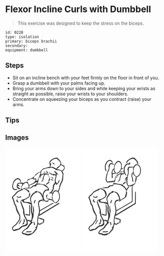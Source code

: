 # Flexor Incline Curls with Dumbbell
> This exercise was designed to keep the stress on the biceps.

``` 
id: 0228 
type: isolation 
primary: biceps brachii 
secondary:  
equipment: dumbbell 
``` 

## Steps

 - Sit on an incline bench with your feet firmly on the floor in front of you.
 - Grasp a dumbbell with your palms facing up.
 - Bring your arms down to your sides and while keeping your wrists as straight as possible, raise your wrists to your shoulders.
 - Concentrate on squeezing your biceps as you contract (raise) your arms.

## Tips


## Images

<svg width="240" height="250pt" viewBox="0 0 180 250" xmlns="http://www.w3.org/2000/svg">
  <g fill="#FFF">
    <path d="M0 0h180v250H0V0m106.45 34.46c-2.92 4.35 2.38 8.98-.15 13.61-3.42-.53-6.55 1.07-9.46 2.64-6.52-1.08-10.45 5.02-13.65 9.62-1.68.24-3.65-.26-5.04.95-2.81 2.16-5.8 4.2-7.69 7.29-3.47 4.9-9.26 7.17-14.92 8.41-2.36.38-3.18 2.99-4.32 4.75 4.6-3.08 9.54-6.29 15.36-5.75.06.43.17 1.3.23 1.73 1.95-.13 4.13-.75 5.89.44-.09 2.32-1.75 4.4-3.31 6.07-3.11 3.64-8.15 4.36-12.13 6.7-1.47-2.49-3.24-4.98-3.61-7.93-3.62.71-7.5.96-10.51 3.36-4.69-1.97-10.77-1.76-14.67 1.8-.06.75-.19 2.26-.26 3.01-3.27 4.59 3.12 11.77 7.87 8.78-2.35-2-5.03-3.6-7.22-5.8 1.28-2.11 3.7-.11 5.41.11.04-.32.12-.97.17-1.29-1.53-1-3.07-1.98-4.52-3.08 2.74-3.58 7.53-3.18 11.07-1.1-1.77 4.23-3.53 8.61-3.79 13.24-4.24 2.11-9.22 3.73-12.07 7.74-2.18 4.46-8.02 5.94-9.11 11.14 2.02 4.83 4.35 9.67 4.82 14.95 4.92 5.03 3.97 12.51 7.06 18.41 1.4 3.55 4.29 6.27 5.64 9.83.3 2.95.17 5.95-.29 8.87-1.79 3.21-4.44 5.86-6.36 9-2.19 3.72-6.37 5.34-9.4 8.21-.44 1.54-.91 3.08-1.44 4.59 1 1.74 1.78 3.65 3.13 5.15 4.51 1.49 8.46-1.99 12.79-2.55 2.62-.45 4.2-2.74 6.09-4.36 4.18-4.48 11.5-2.68 15.54-7.52.12-3.24.24-6.49-.4-9.69 2.7.71 5.29 1.72 7.86 2.77-.53 1.31-1.07 2.62-1.62 3.93-4.76 3.75-6 10.83-11.93 13.2-3.61 1.85-6.12 5.2-8.2 8.58.76 1.26 1.55 2.5 2.37 3.73 4.4-.46 7.83 3.14 12.22 2.88 4.88.62 9.03-2.55 12.92-4.98 3.04-2.96 5.61-6.4 8.44-9.56 1.01-4.13 1.41-8.44 3.47-12.26 1.43.49 2.85.99 4.28 1.49 2.32-1.47 4.67-2.9 7.07-4.25.74-.07 1.47-.18 2.21-.32.3-2.55.45-5.11 1.02-7.62-3.92-3.36-9.26-3.68-14.06-4.87.28-1.33.56-2.66.82-3.99 3.21-.85 5.9-2.84 8.7-4.54 13.61-8.37 27.35-16.51 40.96-24.86-.18-2.38-2.8-.75-3.9-.22-14.92 8.94-29.77 18.01-44.75 26.86.31-.41.93-1.23 1.24-1.65.19-2.23.22-4.49.62-6.69 2.67-2.32 6.02-3.71 9.01-5.57 8.07-4.37 15.71-9.56 24.03-13.45-.77-.13-2.31-.37-3.08-.49-10.13 5.53-19.95 11.58-30.05 17.17-.07-6-2.39-11.66-2.6-17.65 1.06-1.29 2.12-2.58 3.17-3.88 2.32-.81 4.64-1.64 6.95-2.5-.43 1.36-.87 2.73-1.27 4.1l2.34-1.98-.16-3.02c1.37 1.14 2.15 2.87 3.63 3.88 2.92 1.37 6.26.58 8.96-.93-.65-.54-1.3-1.07-1.95-1.6-1.71.87-3.58 1.17-5.47 1.27-3.32-2.53-5.03-6.64-4.89-10.77-.46-5.83 2.05-12.72 8.13-14.54 1.27.51 2.54 1.02 3.81 1.54.1-1.54.75-2.92 1.6-4.17-1.92-4.09-5.33-7-8.65-9.91-4.89-2.17-10.42-1.48-15.29-3.52l-4.85.36.68-1.26c-.74.1-2.23.31-2.97.42l1.07.31c-1.84 1.22-3.48 2.7-5.04 4.26-2.78.13-5.4 1.09-6.94 3.54-1.16 2.12-3.6 2.41-5.73 2.91.07-2.11.18-4.21.23-6.32 4.74-1.05 9.44-2.76 13.38-5.65 1.33-.7 2.46-2.25 4.13-1.79l.61.5c.23 1.37 1.56 1.36 2.47.64 1.92-5 .69-10.94 4.06-15.37l.28 5.28c.76-1.31 1.47-2.65 2.14-4.02.88-.07 1.76-.14 2.64-.22-.97-.12-2.9-.37-3.86-.49 2.66-2.7 6.13-4.27 9.63-5.57-1.14 4.4-3.93 8.39-3.65 13.07-.68 2.34-2.96 3.95-3.54 6.42 2.03-1.78 5.12-3.34 5.21-6.38.5-3.98 1.45-7.96 3.48-11.46 1.9-.65 3.91-.89 5.85-1.42 1.12 1.22 2.28 2.4 3.53 3.5-.2-1.36-.49-2.69-.86-4-1.55-.66-3.21-.93-4.83-1.32-1.79.57-3.59.2-5.35-.25-2.45.82-4.79 1.97-7.2 2.89.13-2.04.14-4.08-.27-6.08 1.41-1.58 2.55-3.35 3.48-5.25 3.82-1.95 7.95-3.22 12.16-4.06 3.33-.43 6.82.24 9.96-1.24 3.74 1.53 7.29 3.5 10.54 5.9 3.33.07 6.74.01 9.91 1.21.32.32.94.95 1.25 1.27.09-.39.28-1.16.38-1.55 1.25 3.62 4.74 6.65 4.04 10.77-1.04 5.99-.59 12.62-4.26 17.82-4.25 6.27-2.76 14.67-7.27 20.8-1.76-1.9-4.1-2.58-6.55-1.71-3.96.58-4.4 6.48-8.74 6.1 1.9-3.01 4.53-5.71 5.35-9.27.74-2.5.46-5.14.88-7.69 1.02-2.43 3.04-4.27 4.77-6.2.09 1.08.28 3.25.37 4.34 3.21-2.24 5.98-5.21 7.61-8.8.01-1 .03-2 .04-3l-1.34.16c-.66 3.01-2.05 5.77-4.34 7.88-1.68-2.47-3.78-5.16-3.2-8.35.87-4.89 2.29-9.67 2.92-14.6 1.23 1.13 2.51 2.23 3.98 3.05-1.76-3.16-4.49-5.62-6.53-8.6-1.36-.19-2.72-.39-4.07-.61-.09.71-.16 1.42-.24 2.12.75.08 2.25.23 3 .3.7 1.73 1.29 3.49 1.89 5.26-2.63-.41-5.24-.95-7.83-1.56l.28.92c-1.26-.07-2.53-.15-3.79-.23l1.75-.98c-2.39-1.46-5.14-2.03-7.83-2.59.26.46.79 1.39 1.06 1.85.58-.01 1.74-.04 2.31-.05 1.5 1.83 3.08 4.18 5.81 3.35.55.49 1.65 1.48 2.21 1.97.3-.32.9-.95 1.2-1.27 1.45.39 2.89.77 4.34 1.14-.18 3.97-2.48 7.5-2.31 11.49-.18 2.45.8 5.39-1.4 7.2-3.74 3.81-3.78 9.62-3.53 14.61-.48-.06-1.43-.16-1.9-.22-.15 1.06-.3 2.12-.44 3.18-2.12 2.5-4.62 4.66-7.72 5.81l4.94-.27-.09 1.23c1.33-.17 2.66-.35 3.99-.51-.68 3.46-.48 6.98-.08 10.47-1.23-.74-2.48-1.45-3.74-2.13.78 1.03 1.72 1.93 2.99 2.31.5 1.42 1.01 2.84 1.53 4.26-3.89-1.75-8.09-2.76-12.37-2.57-2.21-3.3-.57-6.92.92-10.11-.65.32-1.96.96-2.62 1.28-.5.77-.99 1.54-1.48 2.32.63 2.22.95 4.57 2 6.65.54 1.79 4.58.04 4.02 2.28l-.27.47c.13.65.31 1.29.56 1.92.26-.48.77-1.45 1.03-1.93 2.5-.59 5.31 1.16 7.94 1.45.24.49.73 1.47.97 1.96 1.6 1.26 3.08 2.68 4.68 3.95 1.49.36 3.07-.12 4.6-.15 2.31-1.81 4.51-3.82 5.77-6.53.42-1.3.84-2.61 1.28-3.91.87-5.36.62-11.5-2.95-15.89 2.92-4.38 2.91-9.75 4.96-14.45.63-4.2 3.65-7.39 5.01-11.32 2.01-4.85.91-10.2 1.8-15.25.83-2.87-1.26-5.3-2.44-7.72 2.31-1.93 4.78-3.98 5.69-6.97-.05-2.15-.74-4.22-1.02-6.35-2.33-1.08-4.73-1.99-7.1-2.98-.71-3.33-1.07-7.07-3.58-9.62-2.24-2.57-4.34-5.87-7.85-6.7-6.33.47-12.13 4.07-16.3 8.7M97.9 57.44c-.44 3.33 2.38 5.03 5.24 5.43-1.22-2.27-2.83-4.36-5.24-5.43m-7.19 3.54c1.74.21 3.54.52 5.25-.03.13-3.03-3.68.08-5.25.03m12.13 7.74c.83 1.46 1.85 2.8 2.9 4.11-.88 3.95-2.48 7.7-3.26 11.68-1.93 1.26-3.71 2.74-5.25 4.47.53.41 1.07.81 1.6 1.21 2.45-2.49 6.4-3.37 7.75-6.9-1.02.4-3.05 1.2-4.07 1.59 1.06-1.63 2.08-3.29 3.03-4.98.36.32 1.06.97 1.41 1.29-.69-4.34.69-10.08-4.11-12.47m6.59 3.34c.39.56 1.19 1.68 1.58 2.24 1.03.32 2.07.65 3.1.98.42-.21 1.26-.62 1.68-.83-2.11-.84-4.24-1.61-6.36-2.39m-86.88 6.47c-2.87 2.55-3.67 6.48-4.94 9.93-1.79 4.73-1.27 10.95 3.08 14.13 2.98.17 6.82 1.04 8.66-2.09-2.98-.42-7.12 1.43-9.34-1.5-2.85-4.33-1.17-9.89.75-14.25 1.95-4.16 6.2-8.49 11.21-7.29 2.76 1.31 3.43 4.71 5.17 6.99 1.01-4.83-2.43-9.33-7.22-9.93-2.62.98-5.3 2.05-7.37 4.01m85.35-1.54c1.92 2.51 5.29 3.78 8.17 1.99-2.54-1.27-5.44-1.42-8.17-1.99z"/>
    <path d="M113.23 31.09c3.32-2.34 8.28-4.24 11.86-1.37 2.75 2.28 5.35 4.93 7.05 8.11.61 2.9-1.11 5.41-2.55 7.73-3.32 1.19-5.92 3.47-7.52 6.62-2.96-1.73-6.03-3.22-9.09-4.76-1.83.29-3.65.66-5.43 1.17 1.29-2.7 1.97-5.64 2.11-8.61-.67-.37-2-1.09-2.67-1.45.65-3.43 3.76-5.37 6.24-7.44m-1.45 6.2c1.58 2.37 3.8 4.47 6.77 4.81-1.52-2.42-3.77-4.6-6.77-4.81zM130.13 47.01c.79-1.9 2.61-2.87 4.33-3.78 2.13 1.49 4.26 2.98 6.25 4.65-.01 1.62-.05 3.25-.15 4.87-2.05 1.05-3.75 2.59-4.88 4.6-3.57-2.88-8.22-3.3-12.44-4.59 2.37-1.82 4.8-3.6 6.89-5.75zM78.57 62.54c1.55-1.88 4.1-1.16 6.18-1.15-1.71 7.04-6.92 12.98-7.22 20.36-.22-.59-.66-1.76-.87-2.35l-2.16 2.16c-.4-1.75-.75-3.51-1.01-5.29l2.17-.35c-2.74-1.11-5.68-.31-8.48.07 1.4-1.83 2.19-3.97 2.57-6.21 3.31-1.95 6.13-4.52 8.82-7.24zM46.5 86.7c2.15-1.5 5.35-1.34 7.14.67 2.46 2.72 2.31 6.66 2.04 10.08-3.97.38-7.96.33-11.94.37 4.31.94 8.73 2 13.15 1.08 3.02.21 6.36-.14 8.2-2.88 2.13-3.23 6.41-.75 9.27-2.62.17-1.06.29-2.13.38-3.2 6.93-1.55 14.89-1.15 20.6 3.52 2.84 1.69 5.61 3.53 7.48 6.35-.68.49-1.36.99-2.04 1.48-3.56-.35-6.7 1.86-8.4 4.84-2.46 3.09-2.37 7.18-2.57 10.92-1.12-5.33-5.06-9.56-10.37-10.86-.81.47-1.61.95-2.41 1.44 8.44 1.29 11.15 10.49 13.13 17.51-3.05.75-6.53.55-9.15 2.53-1.22 1.65-1.75 3.7-2.75 5.48.31 7.24 3.46 14.27 2.28 21.58-.54 5.17-3.06 9.89-3.51 15.08-.94 5.93.65 12.22-1.88 17.87-1.21 2.02-2.69 3.87-3.73 6l3.37-.73c-4.27 3.9-6.93 9.18-11.22 13.04-3.67-.35-7.09 1.37-10.69 1.5-3.26-.67-6.28-2.31-9.68-2.41-.61-.7-1.22-1.41-1.83-2.11 2.06-1.7 3.87-3.68 5.95-5.36 1.69-.85 3.51-1.44 5.09-2.5 3.45-2.66 4.96-6.96 7.97-10.02 2.17-2.27 4.4-4.5 6.39-6.93-.95.18-2.85.53-3.8.71 1.45-4.08 2.57-8.3 4.37-12.25.18-5.27 1.57-10.44 1.59-15.69-.99-3.59-.4-7.64-2.25-10.94-.75 6.55-.3 13.2.5 19.72-3.75-4.57-3.34-10.56-2.85-16.03.65-7.23-3.16-13.96-3.16-21.09 1.21-3.66 3.99-6.62 6.24-9.7 2.59-3.73 8.16-3.16 10.41-7.29-2.51-.06-5.92-1.72-7.34 1.46l3.55-.04c-3.85.79-7.75 2.38-9.96 5.83-2.18 3.61-5.26 7.33-4.72 11.82.09 3.07 1.38 5.91 2.33 8.77-5.03-3.32-11.44-1.6-17.03-3.21l-.12-3.54c3.86-1.29 7.26-3.55 10.74-5.61 1.9-1.15 2.78-3.35 3.79-5.23 1.32-2.43-.02-5.21-.38-7.7-1.76 2.91-1.77 6.32-2.43 9.56-1.45 2.08-4.07 2.81-6.03 4.29-3.61 2.76-8.5 2.35-12.33 4.72-.63 1.72-2.15 3.44-1.35 5.36 1.62 5.74 3.66 11.36 6.03 16.84.48 2.83.08 5.76.15 8.64 1.84 2.43 1.25 5.75 2.86 8.29 2.43 4.84 6.2 9.63 5.56 15.37-.76 4.28-5.63 4.96-9.07 5.95-4.41 1.26-7.08 5.24-10.69 7.73-3.41.55-7.08.38-9.84 2.87-1.59-.64-2.76-1.87-3.89-3.12.74-1.38 1.32-2.85 2.12-4.2 2.47-2.52 6.34-3.5 8.13-6.72 1.8-3.15 4.03-6 6.33-8.79 2.59-3.22.87-7.59 1.64-11.31-3.2-6.86-7.07-13.49-8.8-20.93-.61-3.2-2.38-5.94-4.15-8.59-.22-5.09-3.42-9.34-4.11-14.31.03-1.97 2.14-2.8 3.42-3.91 3-1.92 4.4-5.43 7.09-7.67 3.85-2.6 8.32-4.01 12.47-6.02.31-.61.93-1.83 1.24-2.43 4.99 1.25 10.19 3.55 12.27 8.64.97-.56 3.13-.6 2.22-2.2-2.15-5.07-8.42-5.67-12.88-7.75-2.05.86-4.12 1.69-6.17 2.58.1-5.77 3.2-11.43 8.03-14.6m-18.76 30.5l-.12 2.17c3.08 2.35 7.21 2.54 10.39.26-.23-.77-.47-1.53-.71-2.3-1.7.85-3.27 2.21-5.23 2.31-1.53-.65-2.9-1.61-4.33-2.44m-1.4 12.3c1.98 1.21 3.85 2.87 6.29 3.03-1.12-1.54-2.33-3.01-3.55-4.47.1-1.44.14-2.89.09-4.34-1.45 1.65-2.29 3.67-2.83 5.78m44.7-2.68c-1.76 2.3-2.63 5-2.37 7.91.35-.1 1.06-.31 1.41-.41.72-2.64 1.7-5.19 2.83-7.67-.47.04-1.4.13-1.87.17M44.5 170.87c0 3.62-.01 7.3-1.61 10.65-1.07 1.07-2.09 2.2-3.07 3.35 1.8-.41 3.58-.92 5.33-1.49-.03-.81-.1-2.44-.14-3.25 2.51-2.61 2.26-6.95-.51-9.26m-7.53 4.08c-1.99 3.24-3.87 6.62-5.22 10.2 3.57-2.91 5.36-7.36 7.36-11.38-.53.29-1.6.88-2.14 1.18m30.46 3.22c.75 2.66 1.35 5.36 1.43 8.14.42.09 1.27.26 1.69.35.5-3.25.32-6.93-3.12-8.49M49.05 203.9c1.08-.22 2.15-.45 3.23-.69 3.79.67 7.6-.3 11.4-.48-2.13-3.52-6.49-.55-9.72-1.5-2.24-.68-3.64 1.2-4.91 2.67zM116.33 108.35c1.63-2.22 4.89-3.76 7.45-2.15 4.37 2.63 5.17 8.16 5.31 12.83-.54 3.6-1.27 7.47-3.81 10.26-1.63 1.89-4.15 2.52-6.37 3.43-1.8-2.15-3.99-4.12-4.86-6.86-1.34-5.82-1.61-12.57 2.28-17.51z"/>
    <path d="M37.49 129.25c.69-.44 2.08-1.31 2.78-1.75.54 1.89 1.15 4.1 3.17 4.91 3.05.9 6.3.64 9.38 1.44 3.02.78 5.87 2.06 8.84 2.99 1.02 5.03-.6 10.06-.16 15.11.09 3.13.89 6.17 1.82 9.14.91 5.04-.01 10.21-1.84 14.94-2.58-2.07-5.98-1.66-9.05-2.12-1.37-2.91-3.31-5.51-4.66-8.42-1.34-4.37-2.23-8.91-2.29-13.49 0-3.46-1.81-6.49-3.05-9.61-1.85-4.3-3.09-8.84-4.94-13.14m19.88 32.44c-2.84-.58-5.6-1.57-8.49-1.91-.31.27-.94.82-1.26 1.09 3.02 2.58 7.62 2.71 11.52 2.78.39-7.19.48-14.39.56-21.59.05-2.1-1.23-3.89-2.09-5.72.01 8.42.12 16.9-.24 25.35zM78.35 181.64c-.13-4.25.17-8.5.52-12.73 3.08 3.4 7.87 3.63 11.98 4.91-.15 2.15-.39 4.29-.62 6.43-2.91-.55-5.15 1.64-7.44 3.02-1.49-.54-2.97-1.09-4.44-1.63z"/>
  </g>
  <g fill="#333">
    <path d="M106.45 34.46c4.17-4.63 9.97-8.23 16.3-8.7 3.51.83 5.61 4.13 7.85 6.7 2.51 2.55 2.87 6.29 3.58 9.62 2.37.99 4.77 1.9 7.1 2.98.28 2.13.97 4.2 1.02 6.35-.91 2.99-3.38 5.04-5.69 6.97 1.18 2.42 3.27 4.85 2.44 7.72-.89 5.05.21 10.4-1.8 15.25-1.36 3.93-4.38 7.12-5.01 11.32-2.05 4.7-2.04 10.07-4.96 14.45 3.57 4.39 3.82 10.53 2.95 15.89-.44 1.3-.86 2.61-1.28 3.91-1.26 2.71-3.46 4.72-5.77 6.53-1.53.03-3.11.51-4.6.15-1.6-1.27-3.08-2.69-4.68-3.95-.24-.49-.73-1.47-.97-1.96-2.63-.29-5.44-2.04-7.94-1.45-.26.48-.77 1.45-1.03 1.93-.25-.63-.43-1.27-.56-1.92l.27-.47c.56-2.24-3.48-.49-4.02-2.28-1.05-2.08-1.37-4.43-2-6.65.49-.78.98-1.55 1.48-2.32.66-.32 1.97-.96 2.62-1.28-1.49 3.19-3.13 6.81-.92 10.11 4.28-.19 8.48.82 12.37 2.57-.52-1.42-1.03-2.84-1.53-4.26-1.27-.38-2.21-1.28-2.99-2.31 1.26.68 2.51 1.39 3.74 2.13-.4-3.49-.6-7.01.08-10.47-1.33.16-2.66.34-3.99.51l.09-1.23-4.94.27c3.1-1.15 5.6-3.31 7.72-5.81.14-1.06.29-2.12.44-3.18.47.06 1.42.16 1.9.22-.25-4.99-.21-10.8 3.53-14.61 2.2-1.81 1.22-4.75 1.4-7.2-.17-3.99 2.13-7.52 2.31-11.49-1.45-.37-2.89-.75-4.34-1.14-.3.32-.9.95-1.2 1.27-.56-.49-1.66-1.48-2.21-1.97-2.73.83-4.31-1.52-5.81-3.35-.57.01-1.73.04-2.31.05-.27-.46-.8-1.39-1.06-1.85 2.69.56 5.44 1.13 7.83 2.59l-1.75.98c1.26.08 2.53.16 3.79.23l-.28-.92c2.59.61 5.2 1.15 7.83 1.56-.6-1.77-1.19-3.53-1.89-5.26-.75-.07-2.25-.22-3-.3.08-.7.15-1.41.24-2.12 1.35.22 2.71.42 4.07.61 2.04 2.98 4.77 5.44 6.53 8.6-1.47-.82-2.75-1.92-3.98-3.05-.63 4.93-2.05 9.71-2.92 14.6-.58 3.19 1.52 5.88 3.2 8.35 2.29-2.11 3.68-4.87 4.34-7.88l1.34-.16c-.01 1-.03 2-.04 3-1.63 3.59-4.4 6.56-7.61 8.8-.09-1.09-.28-3.26-.37-4.34-1.73 1.93-3.75 3.77-4.77 6.2-.42 2.55-.14 5.19-.88 7.69-.82 3.56-3.45 6.26-5.35 9.27 4.34.38 4.78-5.52 8.74-6.1 2.45-.87 4.79-.19 6.55 1.71 4.51-6.13 3.02-14.53 7.27-20.8 3.67-5.2 3.22-11.83 4.26-17.82.7-4.12-2.79-7.15-4.04-10.77-.1.39-.29 1.16-.38 1.55-.31-.32-.93-.95-1.25-1.27-3.17-1.2-6.58-1.14-9.91-1.21-3.25-2.4-6.8-4.37-10.54-5.9-3.14 1.48-6.63.81-9.96 1.24-4.21.84-8.34 2.11-12.16 4.06-.93 1.9-2.07 3.67-3.48 5.25.41 2 .4 4.04.27 6.08 2.41-.92 4.75-2.07 7.2-2.89 1.76.45 3.56.82 5.35.25 1.62.39 3.28.66 4.83 1.32.37 1.31.66 2.64.86 4-1.25-1.1-2.41-2.28-3.53-3.5-1.94.53-3.95.77-5.85 1.42-2.03 3.5-2.98 7.48-3.48 11.46-.09 3.04-3.18 4.6-5.21 6.38.58-2.47 2.86-4.08 3.54-6.42-.28-4.68 2.51-8.67 3.65-13.07-3.5 1.3-6.97 2.87-9.63 5.57.96.12 2.89.37 3.86.49-.88.08-1.76.15-2.64.22-.67 1.37-1.38 2.71-2.14 4.02l-.28-5.28c-3.37 4.43-2.14 10.37-4.06 15.37-.91.72-2.24.73-2.47-.64l-.61-.5c-1.67-.46-2.8 1.09-4.13 1.79-3.94 2.89-8.64 4.6-13.38 5.65-.05 2.11-.16 4.21-.23 6.32 2.13-.5 4.57-.79 5.73-2.91 1.54-2.45 4.16-3.41 6.94-3.54 1.56-1.56 3.2-3.04 5.04-4.26l-1.07-.31c.74-.11 2.23-.32 2.97-.42l-.68 1.26 4.85-.36c4.87 2.04 10.4 1.35 15.29 3.52 3.32 2.91 6.73 5.82 8.65 9.91-.85 1.25-1.5 2.63-1.6 4.17-1.27-.52-2.54-1.03-3.81-1.54-6.08 1.82-8.59 8.71-8.13 14.54-.14 4.13 1.57 8.24 4.89 10.77 1.89-.1 3.76-.4 5.47-1.27.65.53 1.3 1.06 1.95 1.6-2.7 1.51-6.04 2.3-8.96.93-1.48-1.01-2.26-2.74-3.63-3.88l.16 3.02-2.34 1.98c.4-1.37.84-2.74 1.27-4.1-2.31.86-4.63 1.69-6.95 2.5-1.05 1.3-2.11 2.59-3.17 3.88.21 5.99 2.53 11.65 2.6 17.65 10.1-5.59 19.92-11.64 30.05-17.17.77.12 2.31.36 3.08.49-8.32 3.89-15.96 9.08-24.03 13.45-2.99 1.86-6.34 3.25-9.01 5.57-.4 2.2-.43 4.46-.62 6.69-.31.42-.93 1.24-1.24 1.65 14.98-8.85 29.83-17.92 44.75-26.86 1.1-.53 3.72-2.16 3.9.22-13.61 8.35-27.35 16.49-40.96 24.86-2.8 1.7-5.49 3.69-8.7 4.54-.26 1.33-.54 2.66-.82 3.99 4.8 1.19 10.14 1.51 14.06 4.87-.57 2.51-.72 5.07-1.02 7.62-.74.14-1.47.25-2.21.32-2.4 1.35-4.75 2.78-7.07 4.25-1.43-.5-2.85-1-4.28-1.49-2.06 3.82-2.46 8.13-3.47 12.26-2.83 3.16-5.4 6.6-8.44 9.56-3.89 2.43-8.04 5.6-12.92 4.98-4.39.26-7.82-3.34-12.22-2.88-.82-1.23-1.61-2.47-2.37-3.73 2.08-3.38 4.59-6.73 8.2-8.58 5.93-2.37 7.17-9.45 11.93-13.2.55-1.31 1.09-2.62 1.62-3.93-2.57-1.05-5.16-2.06-7.86-2.77.64 3.2.52 6.45.4 9.69-4.04 4.84-11.36 3.04-15.54 7.52-1.89 1.62-3.47 3.91-6.09 4.36-4.33.56-8.28 4.04-12.79 2.55-1.35-1.5-2.13-3.41-3.13-5.15.53-1.51 1-3.05 1.44-4.59 3.03-2.87 7.21-4.49 9.4-8.21 1.92-3.14 4.57-5.79 6.36-9 .46-2.92.59-5.92.29-8.87-1.35-3.56-4.24-6.28-5.64-9.83-3.09-5.9-2.14-13.38-7.06-18.41-.47-5.28-2.8-10.12-4.82-14.95 1.09-5.2 6.93-6.68 9.11-11.14 2.85-4.01 7.83-5.63 12.07-7.74.26-4.63 2.02-9.01 3.79-13.24-3.54-2.08-8.33-2.48-11.07 1.1 1.45 1.1 2.99 2.08 4.52 3.08-.05.32-.13.97-.17 1.29-1.71-.22-4.13-2.22-5.41-.11 2.19 2.2 4.87 3.8 7.22 5.8-4.75 2.99-11.14-4.19-7.87-8.78.07-.75.2-2.26.26-3.01 3.9-3.56 9.98-3.77 14.67-1.8 3.01-2.4 6.89-2.65 10.51-3.36.37 2.95 2.14 5.44 3.61 7.93 3.98-2.34 9.02-3.06 12.13-6.7 1.56-1.67 3.22-3.75 3.31-6.07-1.76-1.19-3.94-.57-5.89-.44-.06-.43-.17-1.3-.23-1.73-5.82-.54-10.76 2.67-15.36 5.75 1.14-1.76 1.96-4.37 4.32-4.75 5.66-1.24 11.45-3.51 14.92-8.41 1.89-3.09 4.88-5.13 7.69-7.29 1.39-1.21 3.36-.71 5.04-.95 3.2-4.6 7.13-10.7 13.65-9.62 2.91-1.57 6.04-3.17 9.46-2.64 2.53-4.63-2.77-9.26.15-13.61m6.78-3.37c-2.48 2.07-5.59 4.01-6.24 7.44.67.36 2 1.08 2.67 1.45-.14 2.97-.82 5.91-2.11 8.61 1.78-.51 3.6-.88 5.43-1.17 3.06 1.54 6.13 3.03 9.09 4.76 1.6-3.15 4.2-5.43 7.52-6.62 1.44-2.32 3.16-4.83 2.55-7.73-1.7-3.18-4.3-5.83-7.05-8.11-3.58-2.87-8.54-.97-11.86 1.37m16.9 15.92c-2.09 2.15-4.52 3.93-6.89 5.75 4.22 1.29 8.87 1.71 12.44 4.59 1.13-2.01 2.83-3.55 4.88-4.6.1-1.62.14-3.25.15-4.87-1.99-1.67-4.12-3.16-6.25-4.65-1.72.91-3.54 1.88-4.33 3.78M78.57 62.54c-2.69 2.72-5.51 5.29-8.82 7.24-.38 2.24-1.17 4.38-2.57 6.21 2.8-.38 5.74-1.18 8.48-.07l-2.17.35c.26 1.78.61 3.54 1.01 5.29l2.16-2.16c.21.59.65 1.76.87 2.35.3-7.38 5.51-13.32 7.22-20.36-2.08-.01-4.63-.73-6.18 1.15M46.5 86.7c-4.83 3.17-7.93 8.83-8.03 14.6 2.05-.89 4.12-1.72 6.17-2.58 4.46 2.08 10.73 2.68 12.88 7.75.91 1.6-1.25 1.64-2.22 2.2-2.08-5.09-7.28-7.39-12.27-8.64-.31.6-.93 1.82-1.24 2.43-4.15 2.01-8.62 3.42-12.47 6.02-2.69 2.24-4.09 5.75-7.09 7.67-1.28 1.11-3.39 1.94-3.42 3.91.69 4.97 3.89 9.22 4.11 14.31 1.77 2.65 3.54 5.39 4.15 8.59 1.73 7.44 5.6 14.07 8.8 20.93-.77 3.72.95 8.09-1.64 11.31-2.3 2.79-4.53 5.64-6.33 8.79-1.79 3.22-5.66 4.2-8.13 6.72-.8 1.35-1.38 2.82-2.12 4.2 1.13 1.25 2.3 2.48 3.89 3.12 2.76-2.49 6.43-2.32 9.84-2.87 3.61-2.49 6.28-6.47 10.69-7.73 3.44-.99 8.31-1.67 9.07-5.95.64-5.74-3.13-10.53-5.56-15.37-1.61-2.54-1.02-5.86-2.86-8.29-.07-2.88.33-5.81-.15-8.64-2.37-5.48-4.41-11.1-6.03-16.84-.8-1.92.72-3.64 1.35-5.36 3.83-2.37 8.72-1.96 12.33-4.72 1.96-1.48 4.58-2.21 6.03-4.29.66-3.24.67-6.65 2.43-9.56.36 2.49 1.7 5.27.38 7.7-1.01 1.88-1.89 4.08-3.79 5.23-3.48 2.06-6.88 4.32-10.74 5.61l.12 3.54c5.59 1.61 12-.11 17.03 3.21-.95-2.86-2.24-5.7-2.33-8.77-.54-4.49 2.54-8.21 4.72-11.82 2.21-3.45 6.11-5.04 9.96-5.83l-3.55.04c1.42-3.18 4.83-1.52 7.34-1.46-2.25 4.13-7.82 3.56-10.41 7.29-2.25 3.08-5.03 6.04-6.24 9.7 0 7.13 3.81 13.86 3.16 21.09-.49 5.47-.9 11.46 2.85 16.03-.8-6.52-1.25-13.17-.5-19.72 1.85 3.3 1.26 7.35 2.25 10.94-.02 5.25-1.41 10.42-1.59 15.69-1.8 3.95-2.92 8.17-4.37 12.25.95-.18 2.85-.53 3.8-.71-1.99 2.43-4.22 4.66-6.39 6.93-3.01 3.06-4.52 7.36-7.97 10.02-1.58 1.06-3.4 1.65-5.09 2.5-2.08 1.68-3.89 3.66-5.95 5.36.61.7 1.22 1.41 1.83 2.11 3.4.1 6.42 1.74 9.68 2.41 3.6-.13 7.02-1.85 10.69-1.5 4.29-3.86 6.95-9.14 11.22-13.04l-3.37.73c1.04-2.13 2.52-3.98 3.73-6 2.53-5.65.94-11.94 1.88-17.87.45-5.19 2.97-9.91 3.51-15.08 1.18-7.31-1.97-14.34-2.28-21.58 1-1.78 1.53-3.83 2.75-5.48 2.62-1.98 6.1-1.78 9.15-2.53-1.98-7.02-4.69-16.22-13.13-17.51.8-.49 1.6-.97 2.41-1.44 5.31 1.3 9.25 5.53 10.37 10.86.2-3.74.11-7.83 2.57-10.92 1.7-2.98 4.84-5.19 8.4-4.84.68-.49 1.36-.99 2.04-1.48-1.87-2.82-4.64-4.66-7.48-6.35-5.71-4.67-13.67-5.07-20.6-3.52a42.95 42.95 0 0 1-.38 3.2c-2.86 1.87-7.14-.61-9.27 2.62-1.84 2.74-5.18 3.09-8.2 2.88-4.42.92-8.84-.14-13.15-1.08 3.98-.04 7.97.01 11.94-.37.27-3.42.42-7.36-2.04-10.08-1.79-2.01-4.99-2.17-7.14-.67m69.83 21.65c-3.89 4.94-3.62 11.69-2.28 17.51.87 2.74 3.06 4.71 4.86 6.86 2.22-.91 4.74-1.54 6.37-3.43 2.54-2.79 3.27-6.66 3.81-10.26-.14-4.67-.94-10.2-5.31-12.83-2.56-1.61-5.82-.07-7.45 2.15m-78.84 20.9c1.85 4.3 3.09 8.84 4.94 13.14 1.24 3.12 3.05 6.15 3.05 9.61.06 4.58.95 9.12 2.29 13.49 1.35 2.91 3.29 5.51 4.66 8.42 3.07.46 6.47.05 9.05 2.12 1.83-4.73 2.75-9.9 1.84-14.94-.93-2.97-1.73-6.01-1.82-9.14-.44-5.05 1.18-10.08.16-15.11-2.97-.93-5.82-2.21-8.84-2.99-3.08-.8-6.33-.54-9.38-1.44-2.02-.81-2.63-3.02-3.17-4.91-.7.44-2.09 1.31-2.78 1.75m40.86 52.39c1.47.54 2.95 1.09 4.44 1.63 2.29-1.38 4.53-3.57 7.44-3.02.23-2.14.47-4.28.62-6.43-4.11-1.28-8.9-1.51-11.98-4.91-.35 4.23-.65 8.48-.52 12.73z"/>
    <path d="M111.78 37.29c3 .21 5.25 2.39 6.77 4.81-2.97-.34-5.19-2.44-6.77-4.81zM97.9 57.44c2.41 1.07 4.02 3.16 5.24 5.43-2.86-.4-5.68-2.1-5.24-5.43zM90.71 60.98c1.57.05 5.38-3.06 5.25-.03-1.71.55-3.51.24-5.25.03zM102.84 68.72c4.8 2.39 3.42 8.13 4.11 12.47-.35-.32-1.05-.97-1.41-1.29-.95 1.69-1.97 3.35-3.03 4.98 1.02-.39 3.05-1.19 4.07-1.59-1.35 3.53-5.3 4.41-7.75 6.9-.53-.4-1.07-.8-1.6-1.21 1.54-1.73 3.32-3.21 5.25-4.47.78-3.98 2.38-7.73 3.26-11.68-1.05-1.31-2.07-2.65-2.9-4.11zM109.43 72.06c2.12.78 4.25 1.55 6.36 2.39-.42.21-1.26.62-1.68.83-1.03-.33-2.07-.66-3.1-.98-.39-.56-1.19-1.68-1.58-2.24zM22.55 78.53c2.07-1.96 4.75-3.03 7.37-4.01 4.79.6 8.23 5.1 7.22 9.93-1.74-2.28-2.41-5.68-5.17-6.99-5.01-1.2-9.26 3.13-11.21 7.29-1.92 4.36-3.6 9.92-.75 14.25 2.22 2.93 6.36 1.08 9.34 1.5-1.84 3.13-5.68 2.26-8.66 2.09-4.35-3.18-4.87-9.4-3.08-14.13 1.27-3.45 2.07-7.38 4.94-9.93zM107.9 76.99c2.73.57 5.63.72 8.17 1.99-2.88 1.79-6.25.52-8.17-1.99zM27.74 117.2c1.43.83 2.8 1.79 4.33 2.44 1.96-.1 3.53-1.46 5.23-2.31.24.77.48 1.53.71 2.3-3.18 2.28-7.31 2.09-10.39-.26l.12-2.17zM26.34 129.5c.54-2.11 1.38-4.13 2.83-5.78.05 1.45.01 2.9-.09 4.34 1.22 1.46 2.43 2.93 3.55 4.47-2.44-.16-4.31-1.82-6.29-3.03zM71.04 126.82c.47-.04 1.4-.13 1.87-.17-1.13 2.48-2.11 5.03-2.83 7.67-.35.1-1.06.31-1.41.41-.26-2.91.61-5.61 2.37-7.91zM57.37 161.69c.36-8.45.25-16.93.24-25.35.86 1.83 2.14 3.62 2.09 5.72-.08 7.2-.17 14.4-.56 21.59-3.9-.07-8.5-.2-11.52-2.78.32-.27.95-.82 1.26-1.09 2.89.34 5.65 1.33 8.49 1.91zM44.5 170.87c2.77 2.31 3.02 6.65.51 9.26.04.81.11 2.44.14 3.25-1.75.57-3.53 1.08-5.33 1.49.98-1.15 2-2.28 3.07-3.35 1.6-3.35 1.61-7.03 1.61-10.65zM36.97 174.95c.54-.3 1.61-.89 2.14-1.18-2 4.02-3.79 8.47-7.36 11.38 1.35-3.58 3.23-6.96 5.22-10.2zM67.43 178.17c3.44 1.56 3.62 5.24 3.12 8.49-.42-.09-1.27-.26-1.69-.35-.08-2.78-.68-5.48-1.43-8.14zM49.05 203.9c1.27-1.47 2.67-3.35 4.91-2.67 3.23.95 7.59-2.02 9.72 1.5-3.8.18-7.61 1.15-11.4.48-1.08.24-2.15.47-3.23.69z"/>
  </g>
</svg>

<svg width="240" height="250pt" viewBox="0 0 180 250" xmlns="http://www.w3.org/2000/svg">
  <g fill="#FFF">
    <path d="M0 0h180v250H0V0m109.39 32.45c-2.17 1.42-2.81 3.87-2.89 6.33l1.41-.37c2.36-5.53 8.16-9.63 14.17-10.19 3.89.45 6.84 3.7 9.1 6.66 1.38 1.69.03 4.81 2.59 5.63.14.41.44 1.23.58 1.64-1.13-.18-3.4-.54-4.53-.71-2.45 1.65-4.36 3.92-6.19 6.21-.4 3.12-1.2 6.25-.57 9.4.48 1.68.04 3.55-1.51 4.5-2.81 1.89-2.08 5.75-2.9 8.65 3.2 3.93.39 9.96 4.13 13.52.4-1.14 1.02-2.37.55-3.61-1.75-3.16-.16-7.19-2.99-9.91.46-2.24.96-4.46 1.35-6.71.56-.12 1.67-.37 2.23-.49-.07.83-.19 2.5-.26 3.34 1.88 1.83 3.98 3.41 5.84 5.26-.68 4.89-2.05 9.64-1.99 14.62-4.3 3.44-9.69 5.07-14.99 6.29-1.45-1.11-2.47-2.71-3.03-4.43-.97-8.4-.24-17.02 2.78-24.96.06-4.6-.7-9.28 1.2-13.66 2.96-.19 5.91-.11 8.87-.18.25-.44.74-1.33.99-1.77-3.49.13-6.98-.02-10.47-.02-.51.36-1.54 1.08-2.05 1.44-.44 1.84-1.29 3.64-1.32 5.55 1.43 3.56 1.71 7.86.03 11.39-.59 1.61-1.7 3.49-.29 5.02-1.08.68-2.08 1.57-3.39 1.74a6.87 6.87 0 0 1-1.72 3.62c-.2-.56-.61-1.67-.81-2.23.36 1.69.65 3.4.9 5.12-.66 1.21-1.83 3.11-.15 4.11.47-2.88 1.49-5.63 2.51-8.35.23 4.06.22 8.15.78 12.19.29 2.97 2.46 5.23 4.31 7.39 2.88-.39 5.95-.28 8.57-1.8-1.01 12.08-.3 24.26-.11 36.34-2.45 2.67-6.13 3.86-9.11 5.89-9.5 5.18-18.58 11.25-28.31 15.96.35-5.43-2.22-10.48-2.23-15.87-.09-2.25 1.66-3.86 2.94-5.48 2.31-.79 4.63-1.58 6.94-2.38.92 2.26-1.38 2.23-2.28 3.4 3.83.15 5.73-4.08 9.1-5.28 4.84-1.87 10.57-5.35 10.48-11.23-.19-2.61 2.8-6.08-1.04-7.19 1.58-3.34 3.16-6.75 5.65-9.53 1.12-.69.58-2.5-.77-2.17-1.73 1.82-3.03 4-4.35 6.13-1.17-2.22-2.6-4.3-4.34-6.12-1.47-1.87-4.05-2.45-5.22-4.6 2.33-2.17 5.25-3.47 7.79-5.32l-.33-1.47c-3.54 0-6.95 3.33-7.83 6.8-4.66-2.66-10.28-1.74-15.11-3.71-1.68-.23-3.53.36-5.1-.44.99-1.73 2.23-3.33 3-5.18.37-4.2.89-8.41 1.93-12.49l2-.91c-.5 2.27-1.36 4.52-1.07 6.89 2.08-1.96 1.27-5.46 3.74-7.06 2.12-1.48 4.63-2.23 7-3.19-1.47 4.39-2.94 8.78-3.41 13.42-1.3 1.98-3.01 3.73-3.81 6.01 2.21-1.18 3.71-3.26 5.4-5.04.12-4.41 1.4-8.63 3.2-12.62 2.17-.91 4.76-.4 6.62-2.17l-.2 1.58c.5-.75 1-1.5 1.5-2.26.23 2.1 2.63 3.64 1.36 5.84.33-1.24 1.11-1.95 2.35-2.13-3.68-4.81-5.15-11.14-3.49-17.02.97-3.88 3.57-7.73 7.74-8.51 1.31.47 2.63.93 3.94 1.42-.74-1.71.84-4.99 3.1-3.48-.99-.52-1.9-1.18-2.85-1.75-.5-.14-1.49-.41-1.99-.55.15.69.44 2.05.59 2.74-3.09-1.01-6.53-.25-8.61 2.29-4.48 4.63-5.04 11.56-4.15 17.64l-.59-.01c-.14-.57-.4-1.73-.54-2.3l-1.33-.42c-1.06 3.67 3.43 3.47 3.83 6.41-2.69-1.79-5.96.93-8.33-1.08-3.52.67-6.22 3.82-9.74 3.95l.67 1.24c-.52.01-1.57.02-2.09.02-3.77 3-3.11 8.43-4.24 12.65a103.04 103.04 0 0 1-17.65 2.31c-.75-1.79-1.75-3.59-1.53-5.6.35-7.77 2.73-15.34 6.27-22.22 1.1-4.57.51-9.47 3.2-13.6 3-.3 5.87 1.06 8.84.71-1.4-2.29-4.43-2.14-6.64-3.17-1.7.55-4.02.43-4.95 2.27-.74 1.61-1.21 3.38-2.43 4.72 1.84 1.56.7 4.18.82 6.25 0 3.67-4.23 6.37-2.87 10.16-.4.17-1.21.52-1.61.69-1.06 5.02-2.8 9.97-2.6 15.17.13 2.65 1.43 5.33 3.64 6.85 4.56.18 9.1-1.2 13.67-.38-.89-.26-1.76-.57-2.66-.77 2.46.53 4.73-.53 6.88-1.63-2.79 2.67-2.96 6.73-5.71 9.43-2.14.07-4.29.08-6.44.07-1.83 1.58-3.6 3.23-5.4 4.84-1.17-.44-2.43-1.04-3.68-.51-5.78 1.59-11.96 1.79-17.5 4.2-4.25 2.84-9.48 4.16-13.13 7.87-2.07 1.97-3.3 4.76-5.86 6.2-2.51 1.51-4.25 4-5.23 6.72 2.21 4.72 4.41 9.7 4.82 14.98 2.18 2.56 3.95 5.54 4.34 8.94.76 5.9 3.3 11.47 6.87 16.19 2.71 3.4 1.56 7.99 1.3 11.95-1.8 3.22-4.6 5.83-6.45 9.07-2.12 3.81-6.52 5.16-9.39 8.23-.33 1.51-.8 2.98-1.5 4.35.65 1.22 1.32 2.42 2.01 3.62 1.54 3.42 6.4 1.95 8.94.56 2.42-1.51 5.72-.75 7.89-2.73 2.78-2.46 5.35-5.86 9.3-6.28 3.54-.55 7.29-1.67 9.57-4.62-.07-3.12.42-6.26-.6-9.28 2.57.46 5 1.46 7.52 2.13.28 1.6-.55 3.06-1.09 4.51-3.87 3.02-5.51 7.87-8.82 11.35-4.63 2.37-9.49 5.57-11.12 10.82.5 1.3 1.51 2.32 2.35 3.41 4.04-.76 7.04 2.79 11.02 2.67 5.23 1.08 9.69-2.3 13.89-4.84 3.02-2.96 5.46-6.48 8.45-9.49.96-4.17 1.29-8.52 3.46-12.36 1.43.48 2.86.97 4.3 1.45 2.27-1.47 4.69-2.72 6.87-4.34l-.43-1.65c-2.37.94-4.55 2.26-6.62 3.73-1.49-.54-2.97-1.1-4.46-1.64.22-4.21-.69-8.9 1.07-12.77 2.28 3.87 7.5 3.44 11.28 4.83.31 2.65-1.19 5.44.15 7.91.42-.23 1.27-.69 1.69-.92-.24-2.42.07-4.82.82-7.13-1.92-1.37-3.72-3.26-6.27-3.17-2.74-.16-5.08-2.31-7.91-1.59.22-1.12.67-3.36.9-4.48 2.51.01 4.37-1.83 6.43-3 11.7-7.17 23.46-14.25 35.21-21.34 2.44-1.48 4.78-3.2 7.52-4.09.06-9.46.36-18.93.12-28.38l-1.57-.46c-.24 9.01-.13 18.04-.52 27.04-15.41 9.1-30.68 18.44-46.03 27.62 1.8-2.52 1.03-5.74 1.69-8.58 12.74-7.68 25.87-14.75 38.56-22.51.52-11.91-.1-23.97-.11-35.94.42-4.52 7.36-5.12 7.06-9.93 2.57-3.77 2.93-8.67 2.89-13.12 3.02.26 5.23-2.1 7.11-4.11 4.64-7.7 4.69-19.24-2.79-25.2l-.72.54c-.4-3.2.27-7.05-2.28-9.52-2.58-2.81-4.53-6.75-8.56-7.66-5.83-.72-10.4 3.56-14.73 6.76m-48.77 2.12c-4.89 4.74-5.98 12.08-5.07 18.56.45 2.08 1.35 5.15 4.09 4.52-3.97-5.98-2.99-14.31.99-20.04 2-2.73 5.88-5.7 9.21-3.32 1.94.76 2.13 3.15 3.17 4.7 1.9-2.4-.33-5.21-2.2-6.8-3.33-2.09-7.84-.54-10.19 2.38m17.76 8.02c-1.91 3.77.69 9.79-4.56 11.38-.86 2.34-2.18 4.56-2.51 7.06.77 4.37.39 8.8.53 13.21 1.82.58 2.98-1.75 2.27-3.28-.99-2.09-.2-4.26.33-6.34 2.68-.73 5.55-2.11 8.24-.53-.17-.81-.5-2.42-.67-3.23l-.84.65c-1.72-2.54-3.43-5.34-2.79-8.54-.86-6.14 1.89-12.87 7.11-16.33 2.17-.67 5.16-.9 6.53 1.33 2.66 3.11 2.72 7.44 2.19 11.29-1.28 5.48-4.37 11.5-10.36 12.81-.45.83-.89 1.67-1.32 2.52l1.64-1.42.95 1.88 1.34.26-1.32-1.73c2.1-.88 3.99-2.13 5.83-3.45 1.56.44 5.74 1.96 5.65-.69-1.78-1.42-4.04.41-5.92.62 1.25-1.96 2.43-3.96 3.41-6.07 2.26-.8 4.58-1.88 5.98-3.93-1.72.47-3.4 1.04-5.07 1.65 1.34-3.75.98-7.92.14-11.74-1.08-3.07-3.7-6.38-7.25-6.32-4.7.68-7.72 4.9-9.53 8.94z"/>
    <path d="M127.83 45.77c1.82-2.24 5.32-3.04 7.69-1.16 2.1 1.94 3.82 4.53 4.06 7.45.63 5.19.37 11.12-3.29 15.21-1.59 1.95-4.11 2.57-6.38 3.35-1.55-1.7-3.24-3.36-4.33-5.41-1.35-2.21-.61-4.92-1.64-7.25-.04-4.25 1-8.92 3.89-12.19zM73.01 62.82c.45-3.27.81-7.59 4.5-8.8-1.29 2.79-.35 6.29 2.76 7.31-2.4.57-4.79 1.29-7.26 1.49zM75.39 89.45c6.11-1.11 12.21.16 18.09 1.89 2.8 2.28 6.23 3.75 8.73 6.39 1.57 2.09 2.48 4.7 4.83 6.11a41.23 41.23 0 0 0-1.5 3.15l.75 2.95c-2.31 3.58-1.2 8.63-4.93 11.36-2.94 1.74-6.06 3.19-8.64 5.47-1.35-5.58-2.56-11.48-6.19-16.14-1.86-2.58-5.14-3.2-7.89-4.37-1.46 2.38 2.12 2.63 3.48 3.63 4.8 3.86 6.53 10.21 8.11 15.9-3.97-.17-9.79.42-10.8 5.15-.55 1.62-1.21 3.27-.98 5.02.85 6.34 3.15 12.66 2.09 19.12-.49 5.12-3.1 9.75-3.49 14.89-.96 5.6.49 11.45-1.48 16.89-.59 2.76-3.51 4.25-3.9 7.13l2.88-.74c-4.19 4.06-6.75 9.59-11.37 13.18-4.15-1.06-8.04 2.49-12.13.94-2.54-1.13-5.19-1.96-8-2.02-.43-.57-1.3-1.71-1.73-2.28 2.98-1.68 4.62-5.24 8.05-6.09 3.76-1.18 6.08-4.61 8.05-7.81 2.44-4.04 6.36-6.85 9.2-10.57-.93.15-2.78.46-3.7.61 1.56-4.02 2.45-8.32 4.41-12.18.57-3.66.29-7.42 1.27-11.01 1.59-4.93-1.43-9.67-.94-14.66-.32-.1-.95-.28-1.27-.38-.01 6.2-.4 12.47 1.03 18.56-4.86-4.58-3.13-11.63-3.03-17.53.3-2.74-1.04-5.24-1.23-7.93-.17-3.48-2.32-6.58-2.04-10.12-.19-2.36 1.52-4.18 2.73-6 2.42-3.31 4.65-7.47 9.05-8.33 2.18-.4 3.57-2.12 4.86-3.77-1.98.25-6.87-2.21-6.71 1.66l2.99-.2c-3.92.75-7.85 2.39-10.05 5.92-2.11 3.61-5.21 7.22-4.62 11.68.05 3.13 1.46 6.02 2.32 8.98-1.07-.76-2.18-1.43-3.34-2.02-4.6-.28-9.28-.33-13.76-1.53-.02-.89-.04-2.66-.05-3.55 4.23-.97 7.56-3.87 11.35-5.81 2.03-2.45 4.39-5.61 3.58-8.99-.63-2.37-1.42-4.73-2.57-6.91-2.81-3.66-7.57-4.38-11.58-6.06 4.41-.56 8.85-.17 13.23-.88 4.04.8 7.43-1.76 9.92-4.64 2.39.04 4.85.16 7.06-.94-.04-.78-.1-2.34-.14-3.12m-4.31 37.47c-1.95 2.19-2.77 4.88-2.31 7.8.34-.11 1.04-.32 1.38-.42.36-2.77 2.02-5.12 2.52-7.83-.39.11-1.19.34-1.59.45m-3.44 51.51c.09 2.63 1.71 5.01 1.09 7.82.43.1 1.29.3 1.73.4.55-3.05.63-6.89-2.82-8.22m-17.98 25.63c.65-.26 1.94-.77 2.59-1.03 3.56 1.34 7.21-.64 10.89-.04-.7-4.13-5.39-.73-8.02-1.65-2.11-.69-5.43.01-5.46 2.72z"/>
    <path d="M42.07 102.49c.33-1.16 1.13-2.07 1.83-3.01 2.01 2.18 5.35 2.18 7.53 4.15 2.78 1.99 3.84 5.43 5.06 8.46.64 2.78.59 6.82-2.62 7.96-2.46 1.15-4.49 3.04-6.97 4.11-3.13.42-6.2 1.22-8.92 2.87-.78 1.66-2.31 3.37-1.45 5.32 1.74 5.72 3.56 11.45 6.11 16.87.4 2.95.08 5.98-.13 8.95 2.28.96 1.38 3.82 2.04 5.75 1.99 5.03 5.98 9.27 6.55 14.83.51 2.24-.22 4.86-2.17 6.2-2.66 2.01-6.3 1.69-9.09 3.44-3.31 1.62-5.44 4.76-8.41 6.82-1.77.47-3.65.31-5.45.58-2.03.14-3.47 2.62-5.62 1.8-1.35-.34-1.75-1.95-2.66-2.84.78-1.31 1.35-2.73 1.97-4.11 2.63-2.45 6.61-3.43 8.33-6.81 1.75-3.39 4.35-6.18 6.64-9.19 2.2-3.16.16-7.14 1.33-10.56-3.2-6.93-7.17-13.58-8.91-21.09-.53-3.29-2.4-6.06-4.26-8.73.08-5.1-3.42-9.24-4.03-14.21.14-1.94 2.02-2.82 3.38-3.82 3.16-1.88 4.41-5.69 7.41-7.79 3.79-2.69 8.18-4.34 12.51-5.95M27.62 117.6c.01.41.01 1.22.01 1.62 2.6 2.14 6.57 3.09 9.4.84 1.46-.57.6-1.88.12-2.79-2.28 1.95-6.06 3.74-7.99.33h-1.54m-1.14 11.97c2.01.83 3.59 3.64 6.02 2.5-1.2-1.4-2.43-2.77-3.63-4.17.37-1.26.71-2.57.15-3.83-1.61 1.41-2.22 3.44-2.54 5.5m17.87 42.49c.38 3.31-.09 6.6-1.58 9.6-1.06.88-1.98 1.91-2.76 3.04 1.83-.11 3.57-.68 5.18-1.53l-.2-3.16c1.93-1.96 2.35-4.73 1.06-7.18-.18-.82-1.59-2.7-1.7-.77m-8.12 3.98c-1.15 3.05-3.81 5.56-4.04 8.9 3.04-2.99 4.98-7.03 6.74-10.86-1.17.27-2.42.6-2.7 1.96z"/>
    <path d="M37.45 129.12c.8-.42 2.41-1.25 3.22-1.66.02.65.07 1.95.09 2.59 1.7 2.41 4.48 3.14 7.29 3.12 4.76 0 8.99 2.29 13.46 3.55 1.31 4.03-.07 8.16-.07 12.25 0 3.93.28 7.95 1.81 11.61 1.05 5.22.12 10.63-1.78 15.55-.8-.61-1.67-1.13-2.52-1.67-2.25-.05-4.5-.19-6.7-.68-1.12-2.98-3.2-5.45-4.55-8.3-1.36-5.21-2.32-10.51-2.44-15.89-2.64-6.8-5.31-13.61-7.81-20.47m20.04 7.66c-.67 1.71.15 3.49.26 5.23-.11 6.53-.2 13.07-.34 19.62-3.62.1-7.27-3.34-10.6-.77 3.8 2 8.04 3.08 12.35 2.75.12-5.21.57-10.42.4-15.63.07-3.79.98-8.26-2.07-11.2z"/>
  </g>
  <g fill="#333">
    <path d="M109.39 32.45c4.33-3.2 8.9-7.48 14.73-6.76 4.03.91 5.98 4.85 8.56 7.66 2.55 2.47 1.88 6.32 2.28 9.52l.72-.54c7.48 5.96 7.43 17.5 2.79 25.2-1.88 2.01-4.09 4.37-7.11 4.11.04 4.45-.32 9.35-2.89 13.12.3 4.81-6.64 5.41-7.06 9.93.01 11.97.63 24.03.11 35.94-12.69 7.76-25.82 14.83-38.56 22.51-.66 2.84.11 6.06-1.69 8.58 15.35-9.18 30.62-18.52 46.03-27.62.39-9 .28-18.03.52-27.04l1.57.46c.24 9.45-.06 18.92-.12 28.38-2.74.89-5.08 2.61-7.52 4.09-11.75 7.09-23.51 14.17-35.21 21.34-2.06 1.17-3.92 3.01-6.43 3-.23 1.12-.68 3.36-.9 4.48 2.83-.72 5.17 1.43 7.91 1.59 2.55-.09 4.35 1.8 6.27 3.17-.75 2.31-1.06 4.71-.82 7.13-.42.23-1.27.69-1.69.92-1.34-2.47.16-5.26-.15-7.91-3.78-1.39-9-.96-11.28-4.83-1.76 3.87-.85 8.56-1.07 12.77 1.49.54 2.97 1.1 4.46 1.64 2.07-1.47 4.25-2.79 6.62-3.73l.43 1.65c-2.18 1.62-4.6 2.87-6.87 4.34-1.44-.48-2.87-.97-4.3-1.45-2.17 3.84-2.5 8.19-3.46 12.36-2.99 3.01-5.43 6.53-8.45 9.49-4.2 2.54-8.66 5.92-13.89 4.84-3.98.12-6.98-3.43-11.02-2.67-.84-1.09-1.85-2.11-2.35-3.41 1.63-5.25 6.49-8.45 11.12-10.82 3.31-3.48 4.95-8.33 8.82-11.35.54-1.45 1.37-2.91 1.09-4.51-2.52-.67-4.95-1.67-7.52-2.13 1.02 3.02.53 6.16.6 9.28-2.28 2.95-6.03 4.07-9.57 4.62-3.95.42-6.52 3.82-9.3 6.28-2.17 1.98-5.47 1.22-7.89 2.73-2.54 1.39-7.4 2.86-8.94-.56-.69-1.2-1.36-2.4-2.01-3.62.7-1.37 1.17-2.84 1.5-4.35 2.87-3.07 7.27-4.42 9.39-8.23 1.85-3.24 4.65-5.85 6.45-9.07.26-3.96 1.41-8.55-1.3-11.95-3.57-4.72-6.11-10.29-6.87-16.19-.39-3.4-2.16-6.38-4.34-8.94-.41-5.28-2.61-10.26-4.82-14.98.98-2.72 2.72-5.21 5.23-6.72 2.56-1.44 3.79-4.23 5.86-6.2 3.65-3.71 8.88-5.03 13.13-7.87 5.54-2.41 11.72-2.61 17.5-4.2 1.25-.53 2.51.07 3.68.51 1.8-1.61 3.57-3.26 5.4-4.84 2.15.01 4.3 0 6.44-.07 2.75-2.7 2.92-6.76 5.71-9.43-2.15 1.1-4.42 2.16-6.88 1.63.9.2 1.77.51 2.66.77-4.57-.82-9.11.56-13.67.38-2.21-1.52-3.51-4.2-3.64-6.85-.2-5.2 1.54-10.15 2.6-15.17.4-.17 1.21-.52 1.61-.69-1.36-3.79 2.87-6.49 2.87-10.16-.12-2.07 1.02-4.69-.82-6.25 1.22-1.34 1.69-3.11 2.43-4.72.93-1.84 3.25-1.72 4.95-2.27 2.21 1.03 5.24.88 6.64 3.17-2.97.35-5.84-1.01-8.84-.71-2.69 4.13-2.1 9.03-3.2 13.6-3.54 6.88-5.92 14.45-6.27 22.22-.22 2.01.78 3.81 1.53 5.6 5.93-.26 11.84-1.03 17.65-2.31 1.13-4.22.47-9.65 4.24-12.65.52 0 1.57-.01 2.09-.02l-.67-1.24c3.52-.13 6.22-3.28 9.74-3.95 2.37 2.01 5.64-.71 8.33 1.08-.4-2.94-4.89-2.74-3.83-6.41l1.33.42c.14.57.4 1.73.54 2.3l.59.01c-.89-6.08-.33-13.01 4.15-17.64 2.08-2.54 5.52-3.3 8.61-2.29-.15-.69-.44-2.05-.59-2.74.5.14 1.49.41 1.99.55.95.57 1.86 1.23 2.85 1.75-2.26-1.51-3.84 1.77-3.1 3.48-1.31-.49-2.63-.95-3.94-1.42-4.17.78-6.77 4.63-7.74 8.51-1.66 5.88-.19 12.21 3.49 17.02-1.24.18-2.02.89-2.35 2.13 1.27-2.2-1.13-3.74-1.36-5.84-.5.76-1 1.51-1.5 2.26l.2-1.58c-1.86 1.77-4.45 1.26-6.62 2.17-1.8 3.99-3.08 8.21-3.2 12.62-1.69 1.78-3.19 3.86-5.4 5.04.8-2.28 2.51-4.03 3.81-6.01.47-4.64 1.94-9.03 3.41-13.42-2.37.96-4.88 1.71-7 3.19-2.47 1.6-1.66 5.1-3.74 7.06-.29-2.37.57-4.62 1.07-6.89l-2 .91c-1.04 4.08-1.56 8.29-1.93 12.49-.77 1.85-2.01 3.45-3 5.18 1.57.8 3.42.21 5.1.44 4.83 1.97 10.45 1.05 15.11 3.71.88-3.47 4.29-6.8 7.83-6.8l.33 1.47c-2.54 1.85-5.46 3.15-7.79 5.32 1.17 2.15 3.75 2.73 5.22 4.6 1.74 1.82 3.17 3.9 4.34 6.12 1.32-2.13 2.62-4.31 4.35-6.13 1.35-.33 1.89 1.48.77 2.17-2.49 2.78-4.07 6.19-5.65 9.53 3.84 1.11.85 4.58 1.04 7.19.09 5.88-5.64 9.36-10.48 11.23-3.37 1.2-5.27 5.43-9.1 5.28.9-1.17 3.2-1.14 2.28-3.4-2.31.8-4.63 1.59-6.94 2.38-1.28 1.62-3.03 3.23-2.94 5.48.01 5.39 2.58 10.44 2.23 15.87 9.73-4.71 18.81-10.78 28.31-15.96 2.98-2.03 6.66-3.22 9.11-5.89-.19-12.08-.9-24.26.11-36.34-2.62 1.52-5.69 1.41-8.57 1.8-1.85-2.16-4.02-4.42-4.31-7.39-.56-4.04-.55-8.13-.78-12.19-1.02 2.72-2.04 5.47-2.51 8.35-1.68-1-.51-2.9.15-4.11-.25-1.72-.54-3.43-.9-5.12.2.56.61 1.67.81 2.23a6.87 6.87 0 0 0 1.72-3.62c1.31-.17 2.31-1.06 3.39-1.74-1.41-1.53-.3-3.41.29-5.02 1.68-3.53 1.4-7.83-.03-11.39.03-1.91.88-3.71 1.32-5.55.51-.36 1.54-1.08 2.05-1.44 3.49 0 6.98.15 10.47.02-.25.44-.74 1.33-.99 1.77-2.96.07-5.91-.01-8.87.18-1.9 4.38-1.14 9.06-1.2 13.66-3.02 7.94-3.75 16.56-2.78 24.96.56 1.72 1.58 3.32 3.03 4.43 5.3-1.22 10.69-2.85 14.99-6.29-.06-4.98 1.31-9.73 1.99-14.62-1.86-1.85-3.96-3.43-5.84-5.26.07-.84.19-2.51.26-3.34-.56.12-1.67.37-2.23.49-.39 2.25-.89 4.47-1.35 6.71 2.83 2.72 1.24 6.75 2.99 9.91.47 1.24-.15 2.47-.55 3.61-3.74-3.56-.93-9.59-4.13-13.52.82-2.9.09-6.76 2.9-8.65 1.55-.95 1.99-2.82 1.51-4.5-.63-3.15.17-6.28.57-9.4 1.83-2.29 3.74-4.56 6.19-6.21 1.13.17 3.4.53 4.53.71-.14-.41-.44-1.23-.58-1.64-2.56-.82-1.21-3.94-2.59-5.63-2.26-2.96-5.21-6.21-9.1-6.66-6.01.56-11.81 4.66-14.17 10.19l-1.41.37c.08-2.46.72-4.91 2.89-6.33m18.44 13.32c-2.89 3.27-3.93 7.94-3.89 12.19 1.03 2.33.29 5.04 1.64 7.25 1.09 2.05 2.78 3.71 4.33 5.41 2.27-.78 4.79-1.4 6.38-3.35 3.66-4.09 3.92-10.02 3.29-15.21-.24-2.92-1.96-5.51-4.06-7.45-2.37-1.88-5.87-1.08-7.69 1.16M75.39 89.45c.04.78.1 2.34.14 3.12-2.21 1.1-4.67.98-7.06.94-2.49 2.88-5.88 5.44-9.92 4.64-4.38.71-8.82.32-13.23.88 4.01 1.68 8.77 2.4 11.58 6.06 1.15 2.18 1.94 4.54 2.57 6.91.81 3.38-1.55 6.54-3.58 8.99-3.79 1.94-7.12 4.84-11.35 5.81.01.89.03 2.66.05 3.55 4.48 1.2 9.16 1.25 13.76 1.53 1.16.59 2.27 1.26 3.34 2.02-.86-2.96-2.27-5.85-2.32-8.98-.59-4.46 2.51-8.07 4.62-11.68 2.2-3.53 6.13-5.17 10.05-5.92l-2.99.2c-.16-3.87 4.73-1.41 6.71-1.66-1.29 1.65-2.68 3.37-4.86 3.77-4.4.86-6.63 5.02-9.05 8.33-1.21 1.82-2.92 3.64-2.73 6-.28 3.54 1.87 6.64 2.04 10.12.19 2.69 1.53 5.19 1.23 7.93-.1 5.9-1.83 12.95 3.03 17.53-1.43-6.09-1.04-12.36-1.03-18.56.32.1.95.28 1.27.38-.49 4.99 2.53 9.73.94 14.66-.98 3.59-.7 7.35-1.27 11.01-1.96 3.86-2.85 8.16-4.41 12.18.92-.15 2.77-.46 3.7-.61-2.84 3.72-6.76 6.53-9.2 10.57-1.97 3.2-4.29 6.63-8.05 7.81-3.43.85-5.07 4.41-8.05 6.09.43.57 1.3 1.71 1.73 2.28 2.81.06 5.46.89 8 2.02 4.09 1.55 7.98-2 12.13-.94 4.62-3.59 7.18-9.12 11.37-13.18l-2.88.74c.39-2.88 3.31-4.37 3.9-7.13 1.97-5.44.52-11.29 1.48-16.89.39-5.14 3-9.77 3.49-14.89 1.06-6.46-1.24-12.78-2.09-19.12-.23-1.75.43-3.4.98-5.02 1.01-4.73 6.83-5.32 10.8-5.15-1.58-5.69-3.31-12.04-8.11-15.9-1.36-1-4.94-1.25-3.48-3.63 2.75 1.17 6.03 1.79 7.89 4.37 3.63 4.66 4.84 10.56 6.19 16.14 2.58-2.28 5.7-3.73 8.64-5.47 3.73-2.73 2.62-7.78 4.93-11.36l-.75-2.95c.45-1.07.96-2.12 1.5-3.15-2.35-1.41-3.26-4.02-4.83-6.11-2.5-2.64-5.93-4.11-8.73-6.39-5.88-1.73-11.98-3-18.09-1.89m-33.32 13.04c-4.33 1.61-8.72 3.26-12.51 5.95-3 2.1-4.25 5.91-7.41 7.79-1.36 1-3.24 1.88-3.38 3.82.61 4.97 4.11 9.11 4.03 14.21 1.86 2.67 3.73 5.44 4.26 8.73 1.74 7.51 5.71 14.16 8.91 21.09-1.17 3.42.87 7.4-1.33 10.56-2.29 3.01-4.89 5.8-6.64 9.19-1.72 3.38-5.7 4.36-8.33 6.81-.62 1.38-1.19 2.8-1.97 4.11.91.89 1.31 2.5 2.66 2.84 2.15.82 3.59-1.66 5.62-1.8 1.8-.27 3.68-.11 5.45-.58 2.97-2.06 5.1-5.2 8.41-6.82 2.79-1.75 6.43-1.43 9.09-3.44 1.95-1.34 2.68-3.96 2.17-6.2-.57-5.56-4.56-9.8-6.55-14.83-.66-1.93.24-4.79-2.04-5.75.21-2.97.53-6 .13-8.95-2.55-5.42-4.37-11.15-6.11-16.87-.86-1.95.67-3.66 1.45-5.32 2.72-1.65 5.79-2.45 8.92-2.87 2.48-1.07 4.51-2.96 6.97-4.11 3.21-1.14 3.26-5.18 2.62-7.96-1.22-3.03-2.28-6.47-5.06-8.46-2.18-1.97-5.52-1.97-7.53-4.15-.7.94-1.5 1.85-1.83 3.01m-4.62 26.63c2.5 6.86 5.17 13.67 7.81 20.47.12 5.38 1.08 10.68 2.44 15.89 1.35 2.85 3.43 5.32 4.55 8.3 2.2.49 4.45.63 6.7.68.85.54 1.72 1.06 2.52 1.67 1.9-4.92 2.83-10.33 1.78-15.55-1.53-3.66-1.81-7.68-1.81-11.61 0-4.09 1.38-8.22.07-12.25-4.47-1.26-8.7-3.55-13.46-3.55-2.81.02-5.59-.71-7.29-3.12-.02-.64-.07-1.94-.09-2.59-.81.41-2.42 1.24-3.22 1.66z"/>
    <path d="M60.62 34.57c2.35-2.92 6.86-4.47 10.19-2.38 1.87 1.59 4.1 4.4 2.2 6.8-1.04-1.55-1.23-3.94-3.17-4.7-3.33-2.38-7.21.59-9.21 3.32-3.98 5.73-4.96 14.06-.99 20.04-2.74.63-3.64-2.44-4.09-4.52-.91-6.48.18-13.82 5.07-18.56zM78.38 42.59c1.81-4.04 4.83-8.26 9.53-8.94 3.55-.06 6.17 3.25 7.25 6.32.84 3.82 1.2 7.99-.14 11.74 1.67-.61 3.35-1.18 5.07-1.65-1.4 2.05-3.72 3.13-5.98 3.93-.98 2.11-2.16 4.11-3.41 6.07 1.88-.21 4.14-2.04 5.92-.62.09 2.65-4.09 1.13-5.65.69-1.84 1.32-3.73 2.57-5.83 3.45l1.32 1.73-1.34-.26-.95-1.88-1.64 1.42c.43-.85.87-1.69 1.32-2.52 5.99-1.31 9.08-7.33 10.36-12.81.53-3.85.47-8.18-2.19-11.29-1.37-2.23-4.36-2-6.53-1.33-5.22 3.46-7.97 10.19-7.11 16.33-.64 3.2 1.07 6 2.79 8.54l.84-.65c.17.81.5 2.42.67 3.23-2.69-1.58-5.56-.2-8.24.53-.53 2.08-1.32 4.25-.33 6.34.71 1.53-.45 3.86-2.27 3.28-.14-4.41.24-8.84-.53-13.21.33-2.5 1.65-4.72 2.51-7.06 5.25-1.59 2.65-7.61 4.56-11.38m-5.37 20.23c2.47-.2 4.86-.92 7.26-1.49-3.11-1.02-4.05-4.52-2.76-7.31-3.69 1.21-4.05 5.53-4.5 8.8zM27.62 117.6h1.54c1.93 3.41 5.71 1.62 7.99-.33.48.91 1.34 2.22-.12 2.79-2.83 2.25-6.8 1.3-9.4-.84 0-.4 0-1.21-.01-1.62zM26.48 129.57c.32-2.06.93-4.09 2.54-5.5.56 1.26.22 2.57-.15 3.83 1.2 1.4 2.43 2.77 3.63 4.17-2.43 1.14-4.01-1.67-6.02-2.5zM71.08 126.92c.4-.11 1.2-.34 1.59-.45-.5 2.71-2.16 5.06-2.52 7.83-.34.1-1.04.31-1.38.42-.46-2.92.36-5.61 2.31-7.8zM57.49 136.78c3.05 2.94 2.14 7.41 2.07 11.2.17 5.21-.28 10.42-.4 15.63-4.31.33-8.55-.75-12.35-2.75 3.33-2.57 6.98.87 10.6.77.14-6.55.23-13.09.34-19.62-.11-1.74-.93-3.52-.26-5.23zM44.35 172.06c.11-1.93 1.52-.05 1.7.77 1.29 2.45.87 5.22-1.06 7.18l.2 3.16c-1.61.85-3.35 1.42-5.18 1.53.78-1.13 1.7-2.16 2.76-3.04 1.49-3 1.96-6.29 1.58-9.6zM36.23 176.04c.28-1.36 1.53-1.69 2.7-1.96-1.76 3.83-3.7 7.87-6.74 10.86.23-3.34 2.89-5.85 4.04-8.9zM67.64 178.43c3.45 1.33 3.37 5.17 2.82 8.22-.44-.1-1.3-.3-1.73-.4.62-2.81-1-5.19-1.09-7.82zM49.66 204.06c.03-2.71 3.35-3.41 5.46-2.72 2.63.92 7.32-2.48 8.02 1.65-3.68-.6-7.33 1.38-10.89.04-.65.26-1.94.77-2.59 1.03z"/>
  </g>
</svg>
